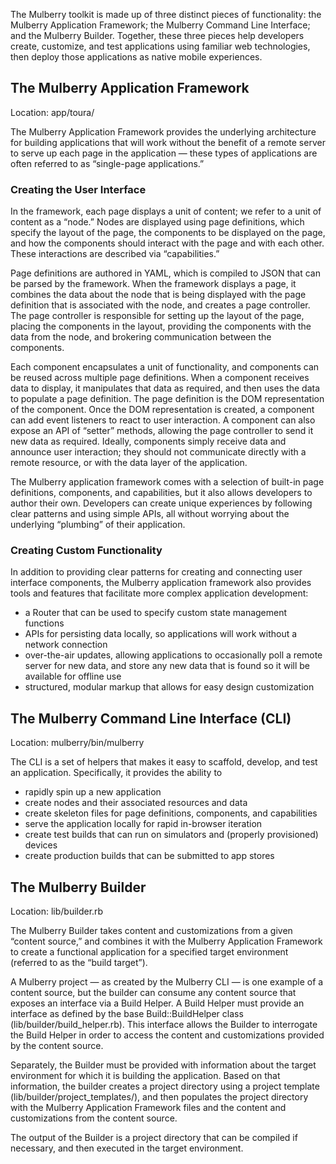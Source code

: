 The Mulberry toolkit is made up of three distinct pieces of functionality: the Mulberry Application Framework; the Mulberry Command Line Interface; and the Mulberry Builder. Together, these three pieces help developers create, customize, and test applications using familiar web technologies, then deploy those applications as native mobile experiences.

## The Mulberry Application Framework

Location: app/toura/

The Mulberry Application Framework provides the underlying architecture for building applications that will work without the benefit of a remote server to serve up each page in the application — these types of applications are often referred to as “single-page applications.” 

### Creating the User Interface

In the framework, each page displays a unit of content; we refer to a unit of content as a “node.” Nodes are displayed using page definitions, which specify the layout of the page, the components to be displayed on the page, and how the components should interact with the page and with each other. These interactions are described via “capabilities.”

Page definitions are authored in YAML, which is compiled to JSON that can be parsed by the framework. When the framework displays a page, it combines the data about the node that is being displayed with the page definition that is associated with the node, and creates a page controller. The page controller is responsible for setting up the layout of the page, placing the components in the layout, providing the components with the data from the node, and brokering communication between the components.

Each component encapsulates a unit of functionality, and components can be reused across multiple page definitions. When a component receives data to display, it manipulates that data as required, and then uses the data to populate a page definition. The page definition is the DOM representation of the component. Once the DOM representation is created, a component can add event listeners to react to user interaction. A component can also expose an API of “setter” methods, allowing the page controller to send it new data as required. Ideally, components simply receive data and announce user interaction; they should not communicate directly with a remote resource, or with the data layer of the application. 

The Mulberry application framework comes with a selection of built-in page definitions, components, and capabilities, but it also allows developers to author their own. Developers can create unique experiences by following clear patterns and using simple APIs, all without worrying about the underlying “plumbing” of their application. 


### Creating Custom Functionality

In addition to providing clear patterns for creating and connecting user interface components, the Mulberry application framework also provides tools and features that facilitate more complex application development:

- a Router that can be used to specify custom state management functions
- APIs for persisting data locally, so applications will work without a network connection
- over-the-air updates, allowing applications to occasionally poll a remote server for new data, and store any new data that is found so it will be available for offline use
- structured, modular markup that allows for easy design customization


## The Mulberry Command Line Interface (CLI)

Location: mulberry/bin/mulberry

The CLI is a set of helpers that makes it easy to scaffold, develop, and test an application. Specifically, it provides the ability to 

- rapidly spin up a new application
- create nodes and their associated resources and data
- create skeleton files for page definitions, components, and capabilities
- serve the application locally for rapid in-browser iteration
- create test builds that can run on simulators and (properly provisioned) devices
- create production builds that can be submitted to app stores

## The Mulberry Builder

Location: lib/builder.rb

The Mulberry Builder takes content and customizations from a given “content source,” and combines it with the Mulberry Application Framework to create a functional application for a specified target environment (referred to as the “build target”). 

A Mulberry project — as created by the Mulberry CLI — is one example of a content source, but the builder can consume any content source that exposes an interface via a Build Helper. A Build Helper must provide an interface as defined by the base Build::BuildHelper class (lib/builder/build_helper.rb). This interface allows the Builder to interrogate the Build Helper in order to access the content and customizations provided by the content source.

Separately, the Builder must be provided with information about the target environment for which it is building the application. Based on that information, the builder creates a project directory using a project template (lib/builder/project_templates/), and then populates the project directory with the Mulberry Application Framework files and the content and customizations from the content source. 

The output of the Builder is a project directory that can be compiled if necessary, and then executed in the target environment. 